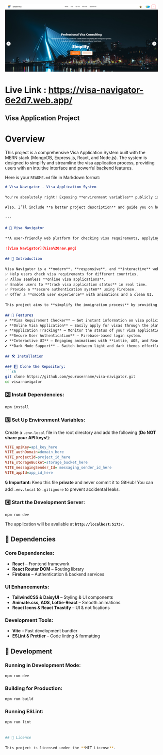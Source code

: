 ![Visa Navigator](https://github.com/LIBx09/B10A10-Visa-Navigator-Client/blob/main/Visa%20nav.png?raw=true)
 

# Live Link : https://visa-navigator-6e2d7.web.app/

## Visa Application Project

# Overview

This project is a comprehensive Visa Application System built with the MERN stack (MongoDB, Express.js, React, and Node.js). The system is designed to simplify and streamline the visa application process, providing users with an intuitive interface and powerful backend features.

Here is your `README.md` file in Markdown format:  

```markdown
# Visa Navigator - Visa Application System

You're absolutely right! Exposing **environment variables** publicly is a security risk. I’ll update the **README.md** to remove the actual keys and provide instructions on how users should configure their own `.env.local` file.  

Also, I’ll include **a better project description** and guide you on how to add an image to your README. Here’s the improved version:

---

# 🛂 Visa Navigator  

**A user-friendly web platform for checking visa requirements, applying online, and tracking applications seamlessly.**  

![Visa Navigator](Visa%20nav.png)  

## 🚀 Introduction  

Visa Navigator is a **modern**, **responsive**, and **interactive** web application designed to:  
✅ Help users check visa requirements for different countries.  
✅ Allow seamless **online visa applications**.  
✅ Enable users to **track visa application status** in real time.  
✅ Provide a **secure authentication system** using Firebase.  
✅ Offer a **smooth user experience** with animations and a clean UI.  

This project aims to **simplify the immigration process** by providing a streamlined and accessible visa application system.  

## 🎯 Features  
✔ **Visa Requirement Checker** – Get instant information on visa policies.  
✔ **Online Visa Application** – Easily apply for visas through the platform.  
✔ **Application Tracking** – Monitor the status of your visa applications.  
✔ **Secure User Authentication** – Firebase-based login system.  
✔ **Interactive UI** – Engaging animations with **Lottie, AOS, and React libraries**.  
✔ **Dark Mode Support** – Switch between light and dark themes effortlessly.  

## 🛠️ Installation  

### 1️⃣ Clone the Repository:  
```sh  
git clone https://github.com/yourusername/visa-navigator.git  
cd visa-navigator  
```  

### 2️⃣ Install Dependencies:  
```sh  
npm install  
```  

### 3️⃣ Set Up Environment Variables:  

Create a `.env.local` file in the root directory and add the following (**Do NOT share your API keys!**):  

```ini  
VITE_apiKey=api_key_here  
VITE_authDomain=domain_here  
VITE_projectId=project_id_here  
VITE_storageBucket=storage_bucket_here  
VITE_messagingSender_Id= messaging_sender_id_here  
VITE_appId=app_id_here  
```  

🔒 **Important:** Keep this file **private** and never commit it to GitHub! You can add `.env.local` to `.gitignore` to prevent accidental leaks.  

### 4️⃣ Start the Development Server:  
```sh  
npm run dev  
```  
The application will be available at **`http://localhost:5173/`**.  

## 🔑 Dependencies  

### Core Dependencies:  
- **React** – Frontend framework  
- **React Router DOM** – Routing library  
- **Firebase** – Authentication & backend services  

### UI Enhancements:  
- **TailwindCSS & DaisyUI** – Styling & UI components  
- **Animate.css, AOS, Lottie-React** – Smooth animations  
- **React Icons & React Toastify** – UI & notifications  

### Development Tools:  
- **Vite** – Fast development bundler  
- **ESLint & Prettier** – Code linting & formatting  

## 🔧 Development  

### Running in Development Mode:  
```sh  
npm run dev  
```  

### Building for Production:  
```sh  
npm run build  
```  

### Running ESLint:  
```sh  
npm run lint  


## 📜 License  

This project is licensed under the **MIT License**.  
